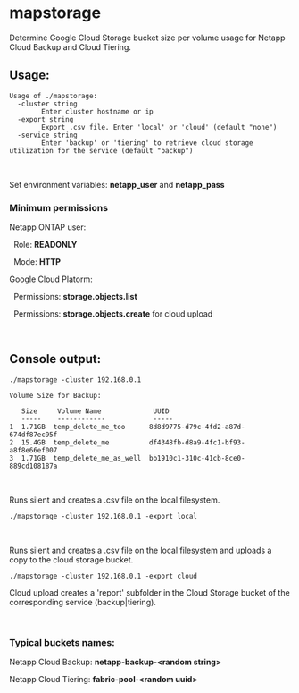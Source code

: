 # mapstorage

Determine Google Cloud Storage bucket size per volume usage for Netapp Cloud Backup and Cloud Tiering.

## Usage:
```
Usage of ./mapstorage:
  -cluster string
        Enter cluster hostname or ip
  -export string
        Export .csv file. Enter 'local' or 'cloud' (default "none")
  -service string
        Enter 'backup' or 'tiering' to retrieve cloud storage utilization for the service (default "backup")
```
<br>

Set environment variables: **netapp_user** and **netapp_pass**

### Minimum permissions

Netapp ONTAP user:

&nbsp; Role: **READONLY**

&nbsp; Mode: **HTTP**

Google Cloud Platorm:

&nbsp; Permissions: **storage.objects.list**

&nbsp; Permissions: **storage.objects.create** for cloud upload

<br>

## Console output:
```
./mapstorage -cluster 192.168.0.1

Volume Size for Backup:

   Size     Volume Name             UUID                                  
   -----    ------------            -----                                 
1  1.71GB  temp_delete_me_too      8d8d9775-d79c-4fd2-a87d-674df87ec95f  
2  15.4GB  temp_delete_me          df4348fb-d8a9-4fc1-bf93-a8f8e66ef007  
3  1.71GB  temp_delete_me_as_well  bb1910c1-310c-41cb-8ce0-889cd108187a
```
<br>

Runs silent and creates a .csv file on the local filesystem.
```
./mapstorage -cluster 192.168.0.1 -export local
```
<br>

Runs silent and creates a .csv file on the local filesystem and uploads a copy to the cloud storage bucket.
```
./mapstorage -cluster 192.168.0.1 -export cloud
```


Cloud upload creates a 'report' subfolder in the Cloud Storage bucket of the corresponding service (backup|tiering).

<br>

### Typical buckets names:

Netapp Cloud Backup: **netapp-backup-\<random string>**

Netapp Cloud Tiering: **fabric-pool-\<random uuid>**